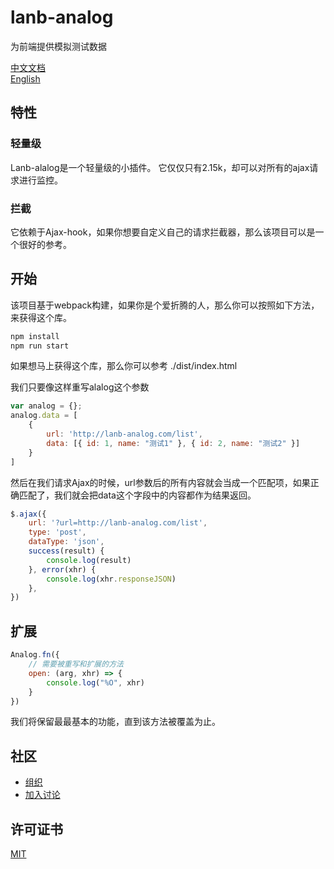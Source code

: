 # lanb-analog

为前端提供模拟测试数据  

[中文文档](./README.md)  
[English](./README-en.md)

## 特性  

### 轻量级  

Lanb-alalog是一个轻量级的小插件。
它仅仅只有2.15k，却可以对所有的ajax请求进行监控。  

### 拦截  

它依赖于Ajax-hook，如果你想要自定义自己的请求拦截器，那么该项目可以是一个很好的参考。  

## 开始  

该项目基于webpack构建，如果你是个爱折腾的人，那么你可以按照如下方法，来获得这个库。  

```sh
npm install
npm run start
```  

如果想马上获得这个库，那么你可以参考 ./dist/index.html  

我们只要像这样重写alalog这个参数  

```javascript
var analog = {};
analog.data = [
    {
        url: 'http://lanb-analog.com/list',
        data: [{ id: 1, name: "测试1" }, { id: 2, name: "测试2" }]
    }
]

```  

然后在我们请求Ajax的时候，url参数后的所有内容就会当成一个匹配项，如果正确匹配了，我们就会把data这个字段中的内容都作为结果返回。  

```javascript
$.ajax({
    url: '?url=http://lanb-analog.com/list',
    type: 'post',
    dataType: 'json',
    success(result) {
        console.log(result)
    }, error(xhr) {
        console.log(xhr.responseJSON)
    },
}) 
```  

## 扩展  

```javascript
Analog.fn({
    // 需要被重写和扩展的方法
    open: (arg, xhr) => {
        console.log("%O", xhr)
    }
})
```  

我们将保留最最基本的功能，直到该方法被覆盖为止。  

## 社区

- [组织](https://github.com/lanb-code)  
- [加入讨论](https://github.com/lanb-code/lanb-analog/issues)  


## 许可证书  

[MIT](https://github.com/lanb-code/lanb-analog/blob/master/LICENSE)  

